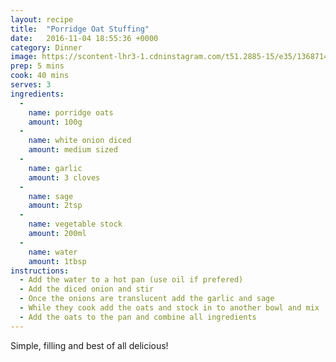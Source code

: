 ```yaml
---
layout: recipe
title:  "Porridge Oat Stuffing"
date:   2016-11-04 18:55:36 +0000
category: Dinner
image: https://scontent-lhr3-1.cdninstagram.com/t51.2885-15/e35/13687144_1259426290748196_532363803_n.jpg?ig_cache_key=MTMzMzUxOTE3ODE3MDMwNTEwMQ%3D%3D.2
prep: 5 mins
cook: 40 mins
serves: 3
ingredients:
  -
    name: porridge oats
    amount: 100g
  -
    name: white onion diced
    amount: medium sized
  -
    name: garlic
    amount: 3 cloves
  -
    name: sage
    amount: 2tsp
  -
    name: vegetable stock
    amount: 200ml
  -
    name: water
    amount: 1tbsp
instructions:
  - Add the water to a hot pan (use oil if prefered)
  - Add the diced onion and stir
  - Once the onions are translucent add the garlic and sage
  - While they cook add the oats and stock in to another bowl and mix
  - Add the oats to the pan and combine all ingredients
---
```

Simple, filling and best of all delicious!
